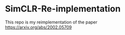 # SimCLR-Re-implementation
This repo is my reimplementation of the paper https://arxiv.org/abs/2002.05709 
